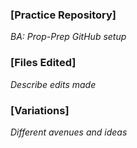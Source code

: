### [Practice Repository]
*BA: Prop-Prep GitHub setup*

### [Files Edited]
*Describe edits made*

### [Variations]
*Different avenues and ideas*
